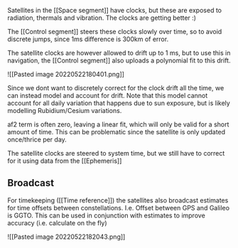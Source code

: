 


Satellites in the [[Space segment]] have clocks,  but these are exposed to radiation, thermals and vibration. The clocks are getting better :)

The [[Control segment]] steers these clocks slowly over time, so to avoid discrete jumps, since 1ms difference is 300km of error.

The satellite clocks are however allowed to drift up to 1 ms, but to use this in navigation, the [[Control segment]] also uploads a polynomial fit to this drift.

![[Pasted image 20220522180401.png]]

Since we dont want to discretely correct for the clock drift all the time, we can instead model and account for drift. Note that this model cannot account for all daily variation that happens due to sun exposure, but is likely modelling Rubidium/Cesium variations.

af2 term is often zero, leaving a linear fit, which will only be valid for a short amount of time. This can be problematic since the satellite is only updated once/thrice per day.

The satellite clocks are steered to system time, but we still have 
to correct for it using data from the [[Ephemeris]]


## Broadcast
For timekeeping ([[Time reference]]) the satellites also broadcast estimates for time offsets between constellations. I.e. Offset between GPS and Galileo is GGTO. This can be used in conjunction with estimates to improve accuracy (i.e. calculate on the fly)

![[Pasted image 20220522182043.png]]